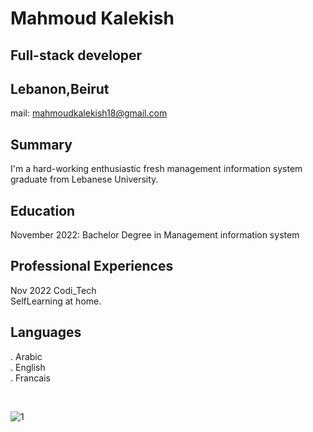 # Mahmoud Kalekish
## Full-stack developer
## Lebanon,Beirut <br />
mail: mahmoudkalekish18@gmail.com 

## Summary
I'm a hard-working enthusiastic fresh management information system graduate from Lebanese University.

## Education

November 2022: Bachelor Degree in Management information system

## Professional Experiences
Nov 2022 Codi_Tech <br />
SelfLearning at home.

## Languages
. Arabic <br />
. English <br />
. Francais <br />

<br />

![1](https://user-images.githubusercontent.com/101974539/203999805-7a66a6aa-d16c-4e64-b943-c086cff4bf28.jpg)
